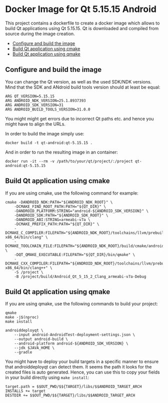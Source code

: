 # Docker Image for Qt 5.15.15 Android

This project contains a dockerfile to create a docker image which allows to build Qt applications using Qt 5.15.15. Qt is downloaded and compiled from source during the image creation.

- [Configure and build the image](#configure-and-build-the-image)
- [Build Qt application using cmake](#build-qt-application-using-cmake)
- [Build Qt application using qmake](#build-qt-application-using-qmake)

## Configure and build the image

You can change the Qt version, as well as the used SDK/NDK versions. Mind that the SDK and ANdroid build tools version should at least be equal:

```Docker
ARG QT_VERSION=5.15.15
ARG ANDROID_NDK_VERSION=25.1.8937393
ARG ANDROID_SDK_VERSION=31
ARG ANDROID_BUILD_TOOLS_VERSION=31.0.0
```

You might might get errors due to incorrect Qt paths etc. and hence you might have to align the URLs.

In order to build the image simply use:

```shell
docker build -t qt-android:qt-5.15.15 .
```

And in order to run the resulting image in an container:

```shell
docker run -it --rm -v /path/to/your/qt/project/:/project qt-android:qt-5.15.15
```

## Build Qt application using cmake

If you are using cmake, use the following command for example:

```shell
cmake -DANDROID_NDK:PATH="${ANDROID_NDK_ROOT}" \
    -DCMAKE_FIND_ROOT_PATH:PATH="${QT_DIR}" \
    -DANDROID_PLATFORM:STRING="android-${ANDROID_SDK_VERSION}" \
    -DANDROID_SDK:PATH="${ANDROID_SDK_ROOT}" \
    -DANDROID_ABI:STRING=armeabi-v7a \
    -DCMAKE_PREFIX_PATH:PATH="${QT_DIR}" \
    -DCMAKE_C_COMPILER:FILEPATH="${ANDROID_NDK_ROOT}/toolchains/llvm/prebuilt/linux-x86_64/bin/clang" \
    -DCMAKE_TOOLCHAIN_FILE:FILEPATH="${ANDROID_NDK_ROOT}/build/cmake/android.toolchain.cmake" \
    -DQT_QMAKE_EXECUTABLE:FILEPATH="${QT_DIR}/bin/qmake" \
    -DCMAKE_CXX_COMPILER:FILEPATH="${ANDROID_NDK_ROOT}/toolchains/llvm/prebuilt/linux-x86_64/bin/clang++" \
    -S /project \
    -B /project/build/Android_Qt_5_15_2_Clang_armeabi-v7a-Debug
```

## Build Qt application using qmake

If you are using qmake, use the following commands to build your project:

```shell
qmake
make -j$(nproc)
make install

androiddeployqt \
    --input android-AndroidTest-deployment-settings.json \
    --output android-build \
    --android-platform android-${ANDROID_SDK_VERSION} \
    --jdk $JAVA_HOME \
    --gradle
```

You might have to deploy your build targets in a specific manner to ensure that androiddeployqt can detect them. It seems the path it looks for the created files is auto generated. Hence, you can use this to copy your fields in your build directly using `make install`:

```qmake
target.path = $$OUT_PWD/$${TARGET}/libs/$$ANDROID_TARGET_ARCH
INSTALLS += target
DESTDIR += $$OUT_PWD/$${TARGET}/libs/$$ANDROID_TARGET_ARCH
```
